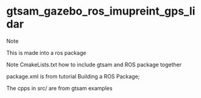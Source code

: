 # gtsam_gazebo_ros_imupreint_gps_lidar
 Note 

This is made into a ros package


 Note CmakeLists.txt how to include gtsam and ROS package together 


 package.xml is from tutorial Building a ROS Package; 


 The cpps in src/ are from gtsam examples